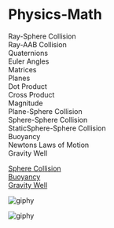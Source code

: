 # Physics-Math

Ray-Sphere Collision <br />
Ray-AAB Collision <br />
Quaternions <br />
Euler Angles <br />
Matrices <br />
Planes <br />
Dot Product <br />
Cross Product <br />
Magnitude <br />
Plane-Sphere Collision <br />
Sphere-Sphere Collision <br />
StaticSphere-Sphere Collision <br />
Buoyancy <br />
Newtons Laws of Motion <br />
Gravity Well <br />
 
[Sphere Collision](https://youtu.be/juqrca9IpFs/) <br />
[Buoyancy](https://youtu.be/qUOAGAvV29A/) <br />
[Gravity Well](https://youtu.be/atT2WAqpI_c) <br />

![giphy](https://user-images.githubusercontent.com/71074350/148994583-a99f5fa0-5520-43a9-a17b-a085bdac9f85.gif)

![giphy](https://user-images.githubusercontent.com/71074350/148994199-f56cb80c-0806-4b5d-b0d4-91079c50c2cb.gif)
